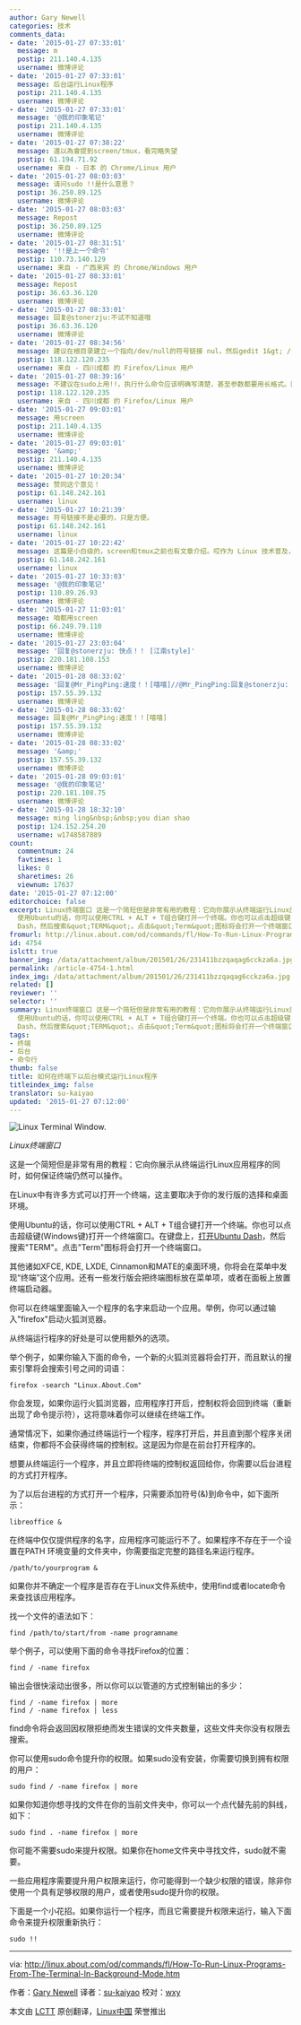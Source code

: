 ```yaml
---
author: Gary Newell
categories: 技术
comments_data:
- date: '2015-01-27 07:33:01'
  message: m
  postip: 211.140.4.135
  username: 微博评论
- date: '2015-01-27 07:33:01'
  message: 后台运行Linux程序
  postip: 211.140.4.135
  username: 微博评论
- date: '2015-01-27 07:33:01'
  message: '@我的印象笔记'
  postip: 211.140.4.135
  username: 微博评论
- date: '2015-01-27 07:38:22'
  message: 還以為會提到screen/tmux，看完略失望
  postip: 61.194.71.92
  username: 来自 - 日本 的 Chrome/Linux 用户
- date: '2015-01-27 08:03:03'
  message: 请问sudo !!是什么意思？
  postip: 36.250.89.125
  username: 微博评论
- date: '2015-01-27 08:03:03'
  message: Repost
  postip: 36.250.89.125
  username: 微博评论
- date: '2015-01-27 08:31:51'
  message: '!!是上一个命令'
  postip: 110.73.140.129
  username: 来自 - 广西来宾 的 Chrome/Windows 用户
- date: '2015-01-27 08:33:01'
  message: Repost
  postip: 36.63.36.120
  username: 微博评论
- date: '2015-01-27 08:33:01'
  message: 回复@stonerzju:不试不知道哦
  postip: 36.63.36.120
  username: 微博评论
- date: '2015-01-27 08:34:56'
  message: 建议在根目录建立一个指向/dev/null的符号链接 nul，然后gedit 1&gt; /nul 2&gt;&amp;1 &amp;。这样写可以在终端忽略程序的输出信息。
  postip: 118.122.120.235
  username: 来自 - 四川成都 的 Firefox/Linux 用户
- date: '2015-01-27 08:39:16'
  message: 不建议在sudo上用!!，执行什么命令应该明确写清楚，甚至参数都要用长格式。因为sudo执行权限高，一旦看错选错，执行了不该执行的命令，那才麻烦。特别是多开终端的情况下。
  postip: 118.122.120.235
  username: 来自 - 四川成都 的 Firefox/Linux 用户
- date: '2015-01-27 09:03:01'
  message: 用screen
  postip: 211.140.4.135
  username: 微博评论
- date: '2015-01-27 09:03:01'
  message: '&amp;'
  postip: 211.140.4.135
  username: 微博评论
- date: '2015-01-27 10:20:34'
  message: 赞同这个意见！
  postip: 61.148.242.161
  username: linux
- date: '2015-01-27 10:21:39'
  message: 符号链接不是必要的，只是方便。
  postip: 61.148.242.161
  username: linux
- date: '2015-01-27 10:22:42'
  message: 这篇是小白级的，screen和tmux之前也有文章介绍。哎作为 Linux 技术普及，各种文章得一遍遍发。
  postip: 61.148.242.161
  username: linux
- date: '2015-01-27 10:33:03'
  message: '@我的印象笔记'
  postip: 110.89.26.93
  username: 微博评论
- date: '2015-01-27 11:03:01'
  message: 咱都用screen
  postip: 66.249.79.110
  username: 微博评论
- date: '2015-01-27 23:03:04'
  message: '回复@stonerzju: 快点！！ [江南style]'
  postip: 220.181.108.153
  username: 微博评论
- date: '2015-01-28 08:33:02'
  message: '回复@Mr_PingPing:速度！！[嘻嘻]//@Mr_PingPing:回复@stonerzju: 快点！！ [江南style]'
  postip: 157.55.39.132
  username: 微博评论
- date: '2015-01-28 08:33:02'
  message: 回复@Mr_PingPing:速度！！[嘻嘻]
  postip: 157.55.39.132
  username: 微博评论
- date: '2015-01-28 08:33:02'
  message: '&amp;'
  postip: 157.55.39.132
  username: 微博评论
- date: '2015-01-28 09:03:01'
  message: '@我的印象笔记'
  postip: 220.181.108.75
  username: 微博评论
- date: '2015-01-28 18:32:10'
  message: ming ling&nbsp;&nbsp;you dian shao
  postip: 124.152.254.20
  username: w1748587889
count:
  commentnum: 24
  favtimes: 1
  likes: 0
  sharetimes: 26
  viewnum: 17637
date: '2015-01-27 07:12:00'
editorchoice: false
excerpt: Linux终端窗口 这是一个简短但是非常有用的教程：它向你展示从终端运行Linux应用程序的同时，如何保证终端仍然可以操作。 在Linux中有许多方式可以打开一个终端，这主要取决于你的发行版的选择和桌面环境。
  使用Ubuntu的话，你可以使用CTRL + ALT + T组合键打开一个终端。你也可以点击超级键(Windows键)打开一个终端窗口。在键盘上，打开Ubuntu
  Dash，然后搜索&quot;TERM&quot;。点击&quot;Term&quot;图标将会打开一个终端窗口。 其他诸如XFCE, KDE, LXDE, Cinnamon和MATE的桌面环境，你将会在菜单中发现终端这个应用。还有一些发行版会把终端图标放在菜单项，
fromurl: http://linux.about.com/od/commands/fl/How-To-Run-Linux-Programs-From-The-Terminal-In-Background-Mode.htm
id: 4754
islctt: true
banner_img: /data/attachment/album/201501/26/231411bzzqaqag6cckza6a.jpg
permalink: /article-4754-1.html
index_img: /data/attachment/album/201501/26/231411bzzqaqag6cckza6a.jpg.thumb.jpg
related: []
reviewer: ''
selector: ''
summary: Linux终端窗口 这是一个简短但是非常有用的教程：它向你展示从终端运行Linux应用程序的同时，如何保证终端仍然可以操作。 在Linux中有许多方式可以打开一个终端，这主要取决于你的发行版的选择和桌面环境。
  使用Ubuntu的话，你可以使用CTRL + ALT + T组合键打开一个终端。你也可以点击超级键(Windows键)打开一个终端窗口。在键盘上，打开Ubuntu
  Dash，然后搜索&quot;TERM&quot;。点击&quot;Term&quot;图标将会打开一个终端窗口。 其他诸如XFCE, KDE, LXDE, Cinnamon和MATE的桌面环境，你将会在菜单中发现终端这个应用。还有一些发行版会把终端图标放在菜单项，
tags:
- 终端
- 后台
- 命令行
thumb: false
title: 如何在终端下以后台模式运行Linux程序
titleindex_img: false
translator: su-kaiyao
updated: '2015-01-27 07:12:00'
---
```


![Linux Terminal Window.](/data/attachment/album/201501/26/231411bzzqaqag6cckza6a.jpg)


*Linux终端窗口*


这是一个简短但是非常有用的教程：它向你展示从终端运行Linux应用程序的同时，如何保证终端仍然可以操作。


在Linux中有许多方式可以打开一个终端，这主要取决于你的发行版的选择和桌面环境。


使用Ubuntu的话，你可以使用CTRL + ALT + T组合键打开一个终端。你也可以点击超级键(Windows键)打开一个终端窗口。在键盘上，[打开Ubuntu Dash](http://linux.about.com/od/howtos/fl/Learn-Ubuntu-The-Unity-Dash.htm)，然后搜索"TERM"。点击"Term"图标将会打开一个终端窗口。


其他诸如XFCE, KDE, LXDE, Cinnamon和MATE的桌面环境，你将会在菜单中发现“终端”这个应用。还有一些发行版会把终端图标放在菜单项，或者在面板上放置终端启动器。


你可以在终端里面输入一个程序的名字来启动一个应用。举例，你可以通过输入"firefox"启动火狐浏览器。


从终端运行程序的好处是可以使用额外的选项。


举个例子，如果你输入下面的命令，一个新的火狐浏览器将会打开，而且默认的搜索引擎将会搜索引号之间的词语：



```
firefox -search "Linux.About.Com"

```

你会发现，如果你运行火狐浏览器，应用程序打开后，控制权将会回到终端（重新出现了命令提示符），这将意味着你可以继续在终端工作。


通常情况下，如果你通过终端运行一个程序，程序打开后，并且直到那个程序关闭结束，你都将不会获得终端的控制权。这是因为你是在前台打开程序的。


想要从终端运行一个程序，并且立即将终端的控制权返回给你，你需要以后台进程的方式打开程序。


为了以后台进程的方式打开一个程序，只需要添加符号(&)到命令中，如下面所示：



```
libreoffice &

```

在终端中仅仅提供程序的名字，应用程序可能运行不了。如果程序不存在于一个设置在PATH 环境变量的文件夹中，你需要指定完整的路径名来运行程序。



```
/path/to/yourprogram &

```

如果你并不确定一个程序是否存在于Linux文件系统中，使用find或者locate命令来查找该应用程序。


找一个文件的语法如下：



```
find /path/to/start/from -name programname

```

举个例子，可以使用下面的命令寻找Firefox的位置：



```
find / -name firefox

```

输出会很快滚动出很多，所以你可以以管道的方式控制输出的多少：



```
find / -name firefox | more
find / -name firefox | less

```

find命令将会返回因权限拒绝而发生错误的文件夹数量，这些文件夹你没有权限去搜索。


你可以使用sudo命令提升你的权限。如果sudo没有安装，你需要切换到拥有权限的用户：



```
sudo find / -name firefox | more

```

如果你知道你想寻找的文件在你的当前文件夹中，你可以一个点代替先前的斜线，如下：



```
sudo find . -name firefox | more

```

你可能不需要sudo来提升权限。如果你在home文件夹中寻找文件，sudo就不需要。


一些应用程序需要提升用户权限来运行，你可能得到一个缺少权限的错误，除非你使用一个具有足够权限的用户，或者使用sudo提升你的权限。


下面是一个小花招。如果你运行一个程序，而且它需要提升权限来运行，输入下面命令来提升权限重新执行：



```
sudo !!

```



---


via: <http://linux.about.com/od/commands/fl/How-To-Run-Linux-Programs-From-The-Terminal-In-Background-Mode.htm>


作者：[Gary Newell](http://linux.about.com/bio/Gary-Newell-132058.htm) 译者：[su-kaiyao](https://github.com/su-kaiyao) 校对：[wxy](https://github.com/wxy)


本文由 [LCTT](https://github.com/LCTT/TranslateProject) 原创翻译，[Linux中国](http://linux.cn/) 荣誉推出